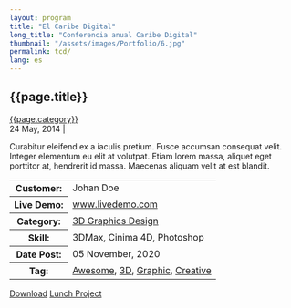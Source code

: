 ```yaml
---
layout: program
title: "El Caribe Digital"
long_title: "Conferencia anual Caribe Digital"
thumbnail: "/assets/images/Portfolio/6.jpg"
permalink: tcd/
lang: es
---
```


<div class="portfolio-header">
    <h2 class="portfolio-title">{{page.title}}</h2>
    <div class="portfolio-meta">
        <div class="portfolio-cat">
            <a href="#">{{page.category}}</a>
        </div>
        <div class="portfolio-other">
            <span class="time-period">24 May, 2014</span>
            <span class="devider">|</span>
            <span class="rating">
                <i class="fa fa-star"></i>
                <i class="fa fa-star"></i>
                <i class="fa fa-star"></i>
                <i class="fa fa-star"></i>
                <i class="fa fa-star-half-empty"></i>
            </span>
        </div>
    </div>
</div>

<div class="portfolio-details">
    <p>
        Curabitur eleifend ex a iaculis pretium. Fusce accumsan consequat velit. Integer elementum eu elit at volutpat. Etiam lorem massa, aliquet eget porttitor at, hendrerit id massa. Maecenas aliquam velit at est blandit.
    </p>
    <table class="project-details">
        <tr>
            <th>Customer:</th>
            <td>Johan Doe</td>
        </tr>
        <tr>
            <th>Live Demo:</th>
            <td><a href="#">www.livedemo.com</a></td>
        </tr>
        <tr>
            <th>Category:</th>
            <td><a href="#">3D Graphics Design</a></td>
        </tr>
        <tr>
            <th>Skill:</th>
            <td>3DMax, Cinima 4D, Photoshop</td>
        </tr>
        <tr>
            <th>Date Post:</th>
            <td>05 November, 2020</td>
        </tr>
        <tr>
            <th>Tag:</th>
            <td><a href="#">Awesome</a>, <a href="#">3D</a>, <a href="#">Graphic</a>, <a href="#">Creative</a></td>
        </tr>
    </table>
    <div class="project-demo-btn">
        <a href="#" class="btn project-btn">Download</a>
        <a href="#" class="btn project-btn">Lunch Project</a>
    </div>
</div>
